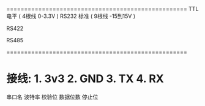 ===================================================
TTL 电平   (  4根线  0-3.3V  )
RS232 标准  (   9根线  -15到15V )

RS422

RS485

===================================================


接线:
    1. 3v3
    2. GND
    3. TX
    4. RX
===================================================


串口名
波特率
校验位
数据位数
停止位





